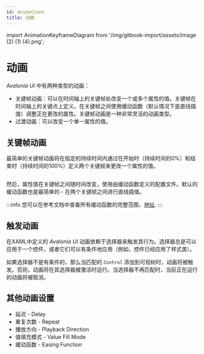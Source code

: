 ```yaml
---
id: animations
title: 动画
---
```


import AnimationKeyframeDiagram from '/img/gitbook-import/assets/image (2) (1) (4).png';

# 动画

_Avalonia UI_ 中有两种类型的动画：

* 关键帧动画：可以在时间轴上的关键帧处改变一个或多个属性的值。关键帧在时间轴上的关键点上定义。在关键帧之间使用缓动函数（默认情况下是直线插值）调整正在更改的属性。关键帧动画是一种非常灵活的动画类型。
* 过渡动画：可以改变一个单一属性的值。

## 关键帧动画

最简单的关键帧动画将在指定的持续时间内通过在开始时（持续时间的0%）和结束时（持续时间的100%）定义两个关键帧来更改一个属性的值。

<img src={AnimationKeyframeDiagram} alt=''/>

然后，属性值在关键帧之间随时间改变，使用由缓动函数定义的配置文件。默认的缓动函数也是最简单的 - 在两个关键帧之间进行直线插值。

:::info
您可以在参考文档中查看所有缓动函数的完整范围，[地址](../../reference/animation-settings.md).
:::

## 触发动画

在XAML中定义的 _Avalonia UI_ 动画依赖于选择器来触发其行为。选择器总是可以应用于一个控件，或者它们可以有条件地应用（例如，控件已经应用了样式类）。

如果选择器不是有条件的，那么当匹配的 `Control` 添加到可视树时，动画将被触发。否则，动画将在其选择器被激活时运行。当选择器不再匹配时，当前正在运行的动画将被取消。

## 其他动画设置

* 延迟 - Delay
* 重复次数 - Repeat
* 播放方向 - Playback Direction
* 值填充模式 - Value Fill Mode
* 缓动函数 - Easing Function
